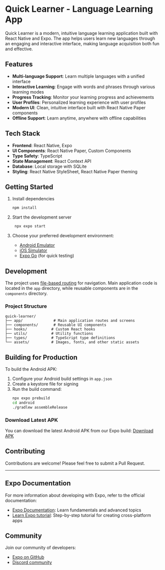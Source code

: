 # Quick Learner - Language Learning App

Quick Learner is a modern, intuitive language learning application built with React Native and Expo. The app helps users learn new languages through an engaging and interactive interface, making language acquisition both fun and effective.

## Features

- **Multi-language Support**: Learn multiple languages with a unified interface
- **Interactive Learning**: Engage with words and phrases through various learning modes
- **Progress Tracking**: Monitor your learning progress and achievements
- **User Profiles**: Personalized learning experience with user profiles
- **Modern UI**: Clean, intuitive interface built with React Native Paper components
- **Offline Support**: Learn anytime, anywhere with offline capabilities

## Tech Stack

- **Frontend**: React Native, Expo
- **UI Components**: React Native Paper, Custom Components
- **Type Safety**: TypeScript
- **State Management**: React Context API
- **Database**: Local storage with SQLite
- **Styling**: React Native StyleSheet, React Native Paper theming

## Getting Started

1. Install dependencies
   ```bash
   npm install
   ```

2. Start the development server
   ```bash
    npx expo start
   ```

3. Choose your preferred development environment:
   - [Android Emulator](https://docs.expo.dev/workflow/android-studio-emulator/)
   - [iOS Simulator](https://docs.expo.dev/workflow/ios-simulator/)
   - [Expo Go](https://expo.dev/go) (for quick testing)

## Development

The project uses [file-based routing](https://docs.expo.dev/router/introduction) for navigation. Main application code is located in the `app` directory, while reusable components are in the `components` directory.

### Project Structure

```
quick-learner/
├── app/              # Main application routes and screens
├── components/       # Reusable UI components
├── hooks/           # Custom React hooks
├── utils/           # Utility functions
├── types/           # TypeScript type definitions
└── assets/          # Images, fonts, and other static assets
```

## Building for Production

To build the Android APK:

1. Configure your Android build settings in `app.json`
2. Create a keystore file for signing
3. Run the build command:
   ```bash
   npx expo prebuild
   cd android
   ./gradlew assembleRelease
   ```

### Download Latest APK

You can download the latest Android APK from our Expo build:
[Download APK](https://expo.dev/artifacts/eas/jQDDaFZ3zMUumE5s2z48tY.apk)

## Contributing

Contributions are welcome! Please feel free to submit a Pull Request.

---

## Expo Documentation

For more information about developing with Expo, refer to the official documentation:

- [Expo Documentation](https://docs.expo.dev/): Learn fundamentals and advanced topics
- [Learn Expo tutorial](https://docs.expo.dev/tutorial/introduction/): Step-by-step tutorial for creating cross-platform apps

## Community

Join our community of developers:

- [Expo on GitHub](https://github.com/expo/expo)
- [Discord community](https://chat.expo.dev)
